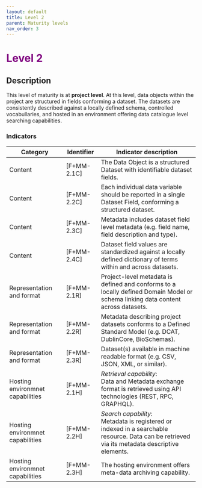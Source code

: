 ```yaml
---
layout: default
title: Level 2
parent: Maturity levels
nav_order: 3
---
```


# <span style="color:purple;font-weight:bold">Level 2</span>

## Description

This level of maturity is at **project level**. At this level, data objects within the project are structured in fields conforming a dataset. The datasets are consistently described against a locally defined schema, controlled vocabullaries, and hosted in an environment offering data catalogue level searching capabilities.

### Indicators

| Category | Identifier | Indicator description |
| -------- | ---------- | --------------------- |
| Content | [F+MM-2.1C] | The Data Object is a structured Dataset with identifiable dataset fields. |
| Content | [F+MM-2.2C] | Each individual data variable should be reported in a single Dataset Field, conforming a structured dataset. |
| Content | [F+MM-2.3C] | Metadata includes dataset field level metadata (e.g. field name, field description and type). |
| Content | [F+MM-2.4C] | Dataset field values are standardized against a locally defined dictionary of terms within and across datasets. |
| Representation and format |  [F+MM-2.1R] | Project-level metadata is defined and conforms to a locally defined Domain Model or schema linking data content across datasets. |
| Representation and format |  [F+MM-2.2R] | Metadata describing project datasets conforms to a Defined Standard Model (e.g. DCAT, DublinCore, BioSchemas). |
| Representation and format |  [F+MM-2.3R] | Dataset(s) available in machine readable format (e.g. CSV, JSON, XML, or similar). |
| Hosting environmnet capabilities | [F+MM-2.1H] | *Retrieval capability*:<br/> Data and Metadata exchange format is retrieved using API technologies (REST, RPC, GRAPHQL). |
| Hosting environmnet capabilities | [F+MM-2.2H] | *Search capability*:<br/> Metadata is registered or indexed in a searchable resource. Data can be retrieved via its metadata descriptive elements. |
| Hosting environmnet capabilities | [F+MM-2.3H] | The hosting environment offers meta-data archiving capability. |
